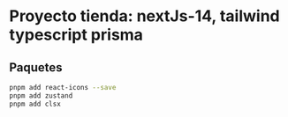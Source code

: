# Proyecto tienda: nextJs-14, tailwind typescript prisma

## Paquetes

```bash
pnpm add react-icons --save
pnpm add zustand
pnpm add clsx
```

